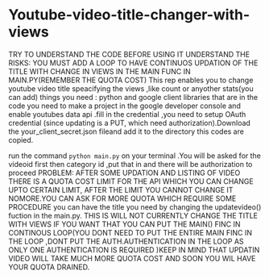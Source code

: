 # Youtube-video-title-changer-with-views

TRY TO UNDERSTAND THE CODE BEFORE USING IT UNDERSTAND THE RISKS:
YOU MUST ADD A LOOP TO HAVE CONTINUOS UPDATION OF THE TITLE WITH CHANGE IN VIEWS IN THE MAIN FUNC IN MAIN.PY(REMEMBER THE QUOTA COST)
This rep enables you to change youtube video title speacifying the views ,like count or anyother stats(you can add)
things you need :
python 
and google client libraries that are in the code
you need to make a project in the google developer console and enable youtubes data api .fill in the credential ,you need to setup OAuth credential (since updating is a PUT, which need authorization).Download the your_client_secret.json fileand add it to the directory this codes are copied.


run the command `python main.py` on your terminal .You will be asked for the videoid first then category id ,put that in and there will be authorization to proceed
PROBLEM: AFTER SOME UPDATION AND LISTING OF VIDEO THERE IS A QUOTA COST LIMIT FOR THE API WHICH YOU CAN CHANGE UPTO CERTAIN LIMIT, AFTER THE LIMIT YOU CANNOT CHANGE IT NOMORE.YOU CAN ASK FOR MORE QUOTA WHICH REQUIRE SOME PROCEDURE
you can have the title you need by changing the updatevideo() fuction in the main.py.
THIS IS WILL NOT CURRENTLY CHANGE THE TITLE WITH VIEWS IF YOU WANT THAT YOU CAN PUT THE MAIN() FINC IN CONTINOUS LOOP(YOU DONT NEED TO PUT THE ENTIRE MAIN FINC IN THE LOOP ,DONT PUT THE AUTH.AUTHENTICATION IN THE LOOP AS ONLY ONE AUTHENTICATION IS REQUIRED )KEEP IN MIND THAT UPDATIN VIDEO WILL TAKE MUCH MORE QUOTA COST AND SOON YOU WIL HAVE YOUR QUOTA DRAINED.
